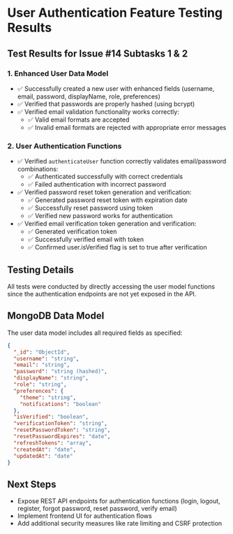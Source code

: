 # User Authentication Feature Testing Results

## Test Results for Issue #14 Subtasks 1 & 2

### 1. Enhanced User Data Model
- ✅ Successfully created a new user with enhanced fields (username, email, password, displayName, role, preferences)
- ✅ Verified that passwords are properly hashed (using bcrypt)
- ✅ Verified email validation functionality works correctly:
  - ✅ Valid email formats are accepted
  - ✅ Invalid email formats are rejected with appropriate error messages

### 2. User Authentication Functions
- ✅ Verified `authenticateUser` function correctly validates email/password combinations:
  - ✅ Authenticated successfully with correct credentials
  - ✅ Failed authentication with incorrect password
- ✅ Verified password reset token generation and verification:
  - ✅ Generated password reset token with expiration date
  - ✅ Successfully reset password using token
  - ✅ Verified new password works for authentication
- ✅ Verified email verification token generation and verification:
  - ✅ Generated verification token
  - ✅ Successfully verified email with token
  - ✅ Confirmed user.isVerified flag is set to true after verification

## Testing Details
All tests were conducted by directly accessing the user model functions since the authentication endpoints are not yet exposed in the API.

## MongoDB Data Model
The user data model includes all required fields as specified:
```json
{
  "_id": "ObjectId",
  "username": "string",
  "email": "string",
  "password": "string (hashed)",
  "displayName": "string",
  "role": "string",
  "preferences": {
    "theme": "string",
    "notifications": "boolean"
  },
  "isVerified": "boolean",
  "verificationToken": "string",
  "resetPasswordToken": "string",
  "resetPasswordExpires": "date",
  "refreshTokens": "array",
  "createdAt": "date",
  "updatedAt": "date"
}
```

## Next Steps
- Expose REST API endpoints for authentication functions (login, logout, register, forgot password, reset password, verify email)
- Implement frontend UI for authentication flows
- Add additional security measures like rate limiting and CSRF protection 